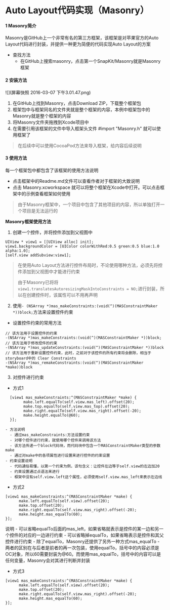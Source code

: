 #  Auto Layout代码实现（Masonry）
#### 1 Masonry简介
Masonry是GitHub上一个非常有名的第三方框架，该框架是对苹果官方的Auto Layout代码进行封装，并提供一种更为简便的代码实现Auto Layout的方案
- 查找方法
  - 在GitHub上搜索masonry，点击第一个SnapKit/Masonry就是Masonry框架

#### 2 安装方法
![](屏幕快照 2016-03-07 下午3.01.47.png)
1. 在GitHub上找到Masonry，点击Download ZIP，下载整个框架包
2. 框架包中与框架同名的文件夹就是整个框架的内容，本例中框架包中的Masonry就是整个框架的内容
3. 将Masonry文件夹拖拽到Xcode项目中
4. 在需要引用该框架的文件中导入框架头文件 #import "Masonry.h" 就可以使用框架了

> 在后续中可以使用CocoaPod方法来导入框架，给内容后续说明

#### 3 使用方法
每一个框架包中都包含了该框架的使用方法说明
- 点击框架中的Readme.md文件可以查看作者对于框架的大致说明
- 点击 Masonry.xcworkspace 就可以将整个框架在Xcode中打开。可以点击框架中的示例查看框架如何使用
> 由于Masonry框架中，一个项目中包含了其他项目的内容，所以单独打开一个项目是无法运行的

**Masonry框架使用方法**
1. 创建一个控件，并将控件添加到父视图中
```objc
UIView * view1 = [[UIView alloc] init];
view1.backgroundColor = [UIColor colorWithRed:0.5 green:0.5 blue:1.0 alpha:1.0];
[self.view addSubview:view1];
```
> 在使用Auto Layout方法进行控件布局时，不论使用哪种方法，必须先将控件添加到父视图中才能进行约束
> 
> 由于Masonry已将将 ```view1.translatesAutoresizingMaskIntoConstraints = NO;```进行封装，所以在创建控件时，该属性可以不用再声明
2. 使用```- (NSArray *)mas_makeConstraints:(void(^)(MASConstraintMaker *))block;```方法来设置控件约束
  - 设置控件约束的常用方法
  ```objc
  // 该方法用于设置控件的约束
  -(NSArray *)mas_makeConstraints:(void(^)(MASConstraintMaker *))block;
  // 该方法用于修改控件的约束
  -(NSArray *)mas_updateConstraints:(void(^)(MASConstraintMaker *))block
  // 该方法用于重新设置控件约束，此时，之前对于该控件的所有约束将会删除，相当于storyboard中的 Clear Constraints
  -(NSArray *)mas_remakeConstraints:(void(^)(MASConstraintMaker *make))block
  ```
3. 对控件进行约束
  - 方式1
```objc
  [view1 mas_makeConstraints:^(MASConstraintMaker *make) {
        make.left.equalTo(self.view.mas_left).offset(20);
        make.top.equalTo(self.view.mas_top).offset(20);
        make.right.equalTo(self.view.mas_right).offset(-20);
        make.height.equalTo(@60);
  }];
```
    - 方法说明
      - 通过mas_makeConstraints:方法设置约束
      - 对哪个控件进行约束，就使用哪个控件来调用该方法
      - 该方法传递一个block代码块，而代码块中包含一个MASConstraintMaker类型的参数make
      - 通过对make中的各项属性进行设置来进行控件的约束设置
    - 约束设置说明
      - 代码通俗易懂，以第一个约束为例，该句含义：让控件左边等于self.view的左边加20
      - 约束设置通过点语法来进行
      - 框架中没有self.view.left这个属性，必须使用self.view.mas_left来表示左边线
  - 方式2
  ```objc
  [view1 mas_makeConstraints:^(MASConstraintMaker *make) {
        make.left.equalTo(self.view).offset(20);
        make.top.offset(20);
        make.right.equalTo(self.view.mas_right).offset(-20);
        make.height.mas_equalTo(60);
  }];
  ```
  说明
    - 可以省略equalTo后面的mas_left，如果省略就表示是控件的某一边和另一个控件的对应的一边进行约束
    - 可以省略掉equalTo，如果省略表示是控件和其父控件进行约束
    - 除了equalTo，Masonry还提供了另外一种方式mas_equalTo
    - 两者的区别在与后者是前者的再一次包装，使用equalTo，括号中的内容必须是OC对象，所以60需要封装为@60。而使用mas_equalTo，括号中的内容可以是任何变量，Masonry会对其进行判断并封装
  - 方式3
  ```objc
  [view1 mas_makeConstraints:^(MASConstraintMaker *make) {
        make.left.equalTo(self.view).offset(20);
        make.top.offset(20);
        make.right.equalTo(self.view.mas_right).offset(-20);
        make.height.mas_equalTo(60);
  }];
  ```